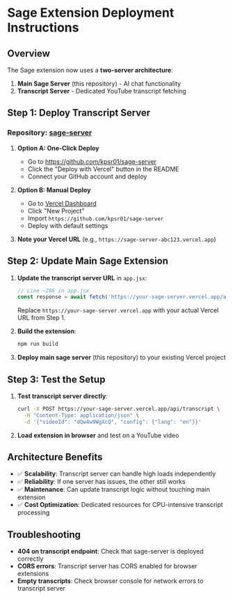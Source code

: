 # Sage Extension Deployment Instructions

## Overview
The Sage extension now uses a **two-server architecture**:
1. **Main Sage Server** (this repository) - AI chat functionality
2. **Transcript Server** - Dedicated YouTube transcript fetching

## Step 1: Deploy Transcript Server

### Repository: [sage-server](https://github.com/kpsr01/sage-server)

1. **Option A: One-Click Deploy**
   - Go to https://github.com/kpsr01/sage-server
   - Click the "Deploy with Vercel" button in the README
   - Connect your GitHub account and deploy

2. **Option B: Manual Deploy**
   - Go to [Vercel Dashboard](https://vercel.com/dashboard)
   - Click "New Project"
   - Import `https://github.com/kpsr01/sage-server`
   - Deploy with default settings

3. **Note your Vercel URL** (e.g., `https://sage-server-abc123.vercel.app`)

## Step 2: Update Main Sage Extension

1. **Update the transcript server URL** in `app.jsx`:
   ```javascript
   // Line ~286 in app.jsx
   const response = await fetch('https://your-sage-server.vercel.app/api/transcript', {
   ```
   Replace `https://your-sage-server.vercel.app` with your actual Vercel URL from Step 1.

2. **Build the extension**:
   ```bash
   npm run build
   ```

3. **Deploy main sage server** (this repository) to your existing Vercel project

## Step 3: Test the Setup

1. **Test transcript server directly**:
   ```bash
   curl -X POST https://your-sage-server.vercel.app/api/transcript \
     -H "Content-Type: application/json" \
     -d '{"videoId": "dQw4w9WgXcQ", "config": {"lang": "en"}}'
   ```

2. **Load extension in browser** and test on a YouTube video

## Architecture Benefits

- ✅ **Scalability**: Transcript server can handle high loads independently
- ✅ **Reliability**: If one server has issues, the other still works
- ✅ **Maintenance**: Can update transcript logic without touching main extension
- ✅ **Cost Optimization**: Dedicated resources for CPU-intensive transcript processing

## Troubleshooting

- **404 on transcript endpoint**: Check that sage-server is deployed correctly
- **CORS errors**: Transcript server has CORS enabled for browser extensions
- **Empty transcripts**: Check browser console for network errors to transcript server